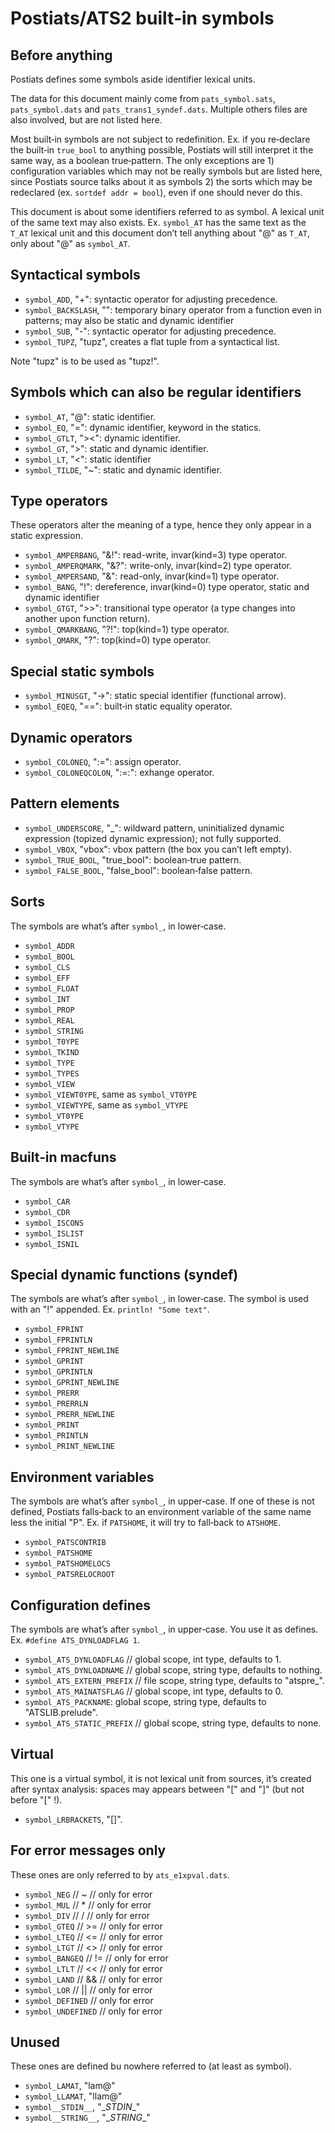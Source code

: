 Postiats/ATS2 built‑in symbols
==============================================================================

Before anything
------------------------------------------------------------------------------

Postiats defines some symbols aside identifier lexical units.

The data for this document mainly come from `pats_symbol.sats`,
`pats_symbol.dats` and `pats_trans1_syndef.dats`. Multiple others files are
also involved, but are not listed here.

Most built‑in symbols are not subject to redefinition. Ex. if you re‑declare
the built‑in `true_bool` to anything possible, Postiats will still interpret
it the same way, as a boolean true‑pattern. The only exceptions are 1)
configuration variables which may not be really symbols but are listed here,
since Postiats source talks about it as symbols 2) the sorts which may be
redeclared (ex. `sortdef addr = bool`), even if one should never do this.

This document is about some identifiers referred to as symbol. A lexical unit
of the same text may also exists. Ex. `symbol_AT` has the same text as the
`T_AT` lexical unit and this document don’t tell anything about "@" as `T_AT`,
only about "@" as `symbol_AT`.


Syntactical symbols
------------------------------------------------------------------------------

  * `symbol_ADD`, "+": syntactic operator for adjusting precedence.
  * `symbol_BACKSLASH`, "\": temporary binary operator from a function even in
    patterns; may also be static and dynamic identifier
  * `symbol_SUB`, "-": syntactic operator for adjusting precedence.
  * `symbol_TUPZ`, "tupz", creates a flat tuple from a syntactical list.

Note "tupz" is to be used as "tupz!".


Symbols which can also be regular identifiers
------------------------------------------------------------------------------

  * `symbol_AT`, "@": static identifier.
  * `symbol_EQ`, "=": dynamic identifier, keyword in the statics.
  * `symbol_GTLT`, "><": dynamic identifier.
  * `symbol_GT`, ">": static and dynamic identifier.
  * `symbol_LT`, "<": static identifier
  * `symbol_TILDE`, "~": static and dynamic identifier.


Type operators
------------------------------------------------------------------------------

These operators alter the meaning of a type, hence they only appear in a
static expression.

  * `symbol_AMPERBANG`, "&!": read-write, invar(kind=3) type operator.
  * `symbol_AMPERQMARK`, "&?": write-only, invar(kind=2) type operator.
  * `symbol_AMPERSAND`, "&": read-only, invar(kind=1) type operator.
  * `symbol_BANG`, "!": dereference, invar(kind=0) type operator, static and
    dynamic identifier
  * `symbol_GTGT`, ">>": transitional type operator (a type changes into
    another upon function return).
  * `symbol_QMARKBANG`, "?!": top(kind=1) type operator.
  * `symbol_QMARK`, "?": top(kind=0) type operator.


Special static symbols
------------------------------------------------------------------------------

  * `symbol_MINUSGT`, "->": static special identifier (functional arrow).
  * `symbol_EQEQ`, "==": built‑in static equality operator.


Dynamic operators
------------------------------------------------------------------------------

  * `symbol_COLONEQ`, ":=": assign operator.
  * `symbol_COLONEQCOLON`, ":=:": exhange operator.


Pattern elements
------------------------------------------------------------------------------

  * `symbol_UNDERSCORE`, "_": wildward pattern, uninitialized dynamic
    expression (topized dynamic expression); not fully supported.
  * `symbol_VBOX`, "vbox": vbox pattern (the box you can’t left empty).
  * `symbol_TRUE_BOOL`, "true_bool": boolean‑true pattern.
  * `symbol_FALSE_BOOL`, "false_bool": boolean‑false pattern.


Sorts
------------------------------------------------------------------------------

The symbols are what’s after `symbol_`, in lower‑case.

  * `symbol_ADDR`
  * `symbol_BOOL`
  * `symbol_CLS`
  * `symbol_EFF`
  * `symbol_FLOAT`
  * `symbol_INT`
  * `symbol_PROP`
  * `symbol_REAL`
  * `symbol_STRING`
  * `symbol_T0YPE`
  * `symbol_TKIND`
  * `symbol_TYPE`
  * `symbol_TYPES`
  * `symbol_VIEW`
  * `symbol_VIEWT0YPE`, same as `symbol_VT0YPE`
  * `symbol_VIEWTYPE`, same as `symbol_VTYPE`
  * `symbol_VT0YPE`
  * `symbol_VTYPE`


Built‑in macfuns
------------------------------------------------------------------------------

The symbols are what’s after `symbol_`, in lower‑case.

  * `symbol_CAR`
  * `symbol_CDR`
  * `symbol_ISCONS`
  * `symbol_ISLIST`
  * `symbol_ISNIL`


Special dynamic functions (syndef)
------------------------------------------------------------------------------

The symbols are what’s after `symbol_`, in lower‑case. The symbol is used
with an "!" appended. Ex. `println! "Some text"`.

  * `symbol_FPRINT`
  * `symbol_FPRINTLN`
  * `symbol_FPRINT_NEWLINE`
  * `symbol_GPRINT`
  * `symbol_GPRINTLN`
  * `symbol_GPRINT_NEWLINE`
  * `symbol_PRERR`
  * `symbol_PRERRLN`
  * `symbol_PRERR_NEWLINE`
  * `symbol_PRINT`
  * `symbol_PRINTLN`
  * `symbol_PRINT_NEWLINE`


Environment variables
------------------------------------------------------------------------------

The symbols are what’s after `symbol_`, in upper‑case. If one of these is
not defined, Postiats falls‑back to an environment variable of the same
name less the initial "P". Ex. if `PATSHOME`, it will try to fall‑back to
`ATSHOME`.

  * `symbol_PATSCONTRIB`
  * `symbol_PATSHOME`
  * `symbol_PATSHOMELOCS`
  * `symbol_PATSRELOCROOT`


Configuration defines
------------------------------------------------------------------------------

The symbols are what’s after `symbol_`, in upper‑case. You use it as defines.
Ex. `#define ATS_DYNLOADFLAG 1`.

  * `symbol_ATS_DYNLOADFLAG` // global scope, int type, defaults to 1.
  * `symbol_ATS_DYNLOADNAME` // global scope, string type, defaults to nothing.
  * `symbol_ATS_EXTERN_PREFIX` // file scope, string type, defaults to "atspre_".
  * `symbol_ATS_MAINATSFLAG` // global scope, int type, defaults to 0.
  * `symbol_ATS_PACKNAME`: global scope, string type, defaults to "ATSLIB.prelude".
  * `symbol_ATS_STATIC_PREFIX` // global scope, string type, defaults to none.


Virtual
------------------------------------------------------------------------------

This one is a virtual symbol, it is not lexical unit from sources, it’s
created after syntax analysis: spaces may appears between "[" and "]" (but not
before "[" !).

  * `symbol_LRBRACKETS`, "[]".


For error messages only
------------------------------------------------------------------------------

These ones are only referred to by `ats_e1xpval.dats`.

  * `symbol_NEG` // ~ // only for error
  * `symbol_MUL` // * // only for error
  * `symbol_DIV` // / // only for error
  * `symbol_GTEQ` // >= // only for error
  * `symbol_LTEQ` // <= // only for error
  * `symbol_LTGT` // <> // only for error
  * `symbol_BANGEQ` // != // only for error
  * `symbol_LTLT` // << // only for error
  * `symbol_LAND` // && // only for error
  * `symbol_LOR` // || // only for error
  * `symbol_DEFINED` // only for error
  * `symbol_UNDEFINED` // only for error


Unused
------------------------------------------------------------------------------

These ones are defined bu nowhere referred to (at least as symbol).

  * `symbol_LAMAT`, "lam@"
  * `symbol_LLAMAT`, "llam@"
  * `symbol__STDIN__`, "\__STDIN__"
  * `symbol__STRING__`, "\__STRING__"
